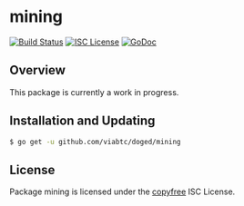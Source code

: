 mining
======

[![Build Status](http://img.shields.io/travis/viabtc/doged.svg)](https://travis-ci.org/viabtc/doged)
[![ISC License](http://img.shields.io/badge/license-ISC-blue.svg)](http://copyfree.org)
[![GoDoc](https://img.shields.io/badge/godoc-reference-blue.svg)](http://godoc.org/github.com/viabtc/doged/mining)

## Overview

This package is currently a work in progress.

## Installation and Updating

```bash
$ go get -u github.com/viabtc/doged/mining
```

## License

Package mining is licensed under the [copyfree](http://copyfree.org) ISC
License.
